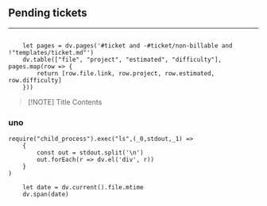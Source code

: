 ## Pending tickets
---

``` dataviewjs
	
	let pages = dv.pages('#ticket and -#ticket/non-billable and !"templates/ticket.md"')
	dv.table(["file", "project", "estimated", "difficulty"], pages.map(row => {
		return [row.file.link, row.project, row.estimated, row.difficulty]
	}))
```

> [!NOTE] Title
> Contents


### uno
	

```dataviewjs
require("child_process").exec("ls",(_0,stdout,_1) => 
	{
		const out = stdout.split('\n')
		out.forEach(r => dv.el('div', r))
	}
)
```
```dataviewjs
	let date = dv.current().file.mtime
	dv.span(date)
```
